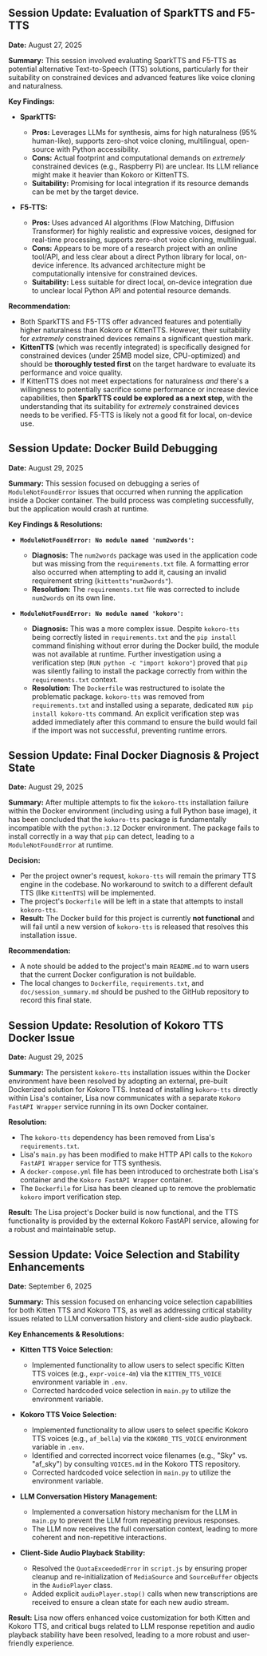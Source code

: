 ## Session Update: Evaluation of SparkTTS and F5-TTS

**Date:** August 27, 2025

**Summary:** This session involved evaluating SparkTTS and F5-TTS as potential alternative Text-to-Speech (TTS) solutions, particularly for their suitability on constrained devices and advanced features like voice cloning and naturalness.

**Key Findings:**

*   **SparkTTS:**
    *   **Pros:** Leverages LLMs for synthesis, aims for high naturalness (95% human-like), supports zero-shot voice cloning, multilingual, open-source with Python accessibility.
    *   **Cons:** Actual footprint and computational demands on *extremely* constrained devices (e.g., Raspberry Pi) are unclear. Its LLM reliance might make it heavier than Kokoro or KittenTTS.
    *   **Suitability:** Promising for local integration if its resource demands can be met by the target device.

*   **F5-TTS:**
    *   **Pros:** Uses advanced AI algorithms (Flow Matching, Diffusion Transformer) for highly realistic and expressive voices, designed for real-time processing, supports zero-shot voice cloning, multilingual.
    *   **Cons:** Appears to be more of a research project with an online tool/API, and less clear about a direct Python library for local, on-device inference. Its advanced architecture might be computationally intensive for constrained devices.
    *   **Suitability:** Less suitable for direct local, on-device integration due to unclear local Python API and potential resource demands.

**Recommendation:**

*   Both SparkTTS and F5-TTS offer advanced features and potentially higher naturalness than Kokoro or KittenTTS. However, their suitability for *extremely* constrained devices remains a significant question mark.
*   **KittenTTS** (which was recently integrated) is specifically designed for constrained devices (under 25MB model size, CPU-optimized) and should be **thoroughly tested first** on the target hardware to evaluate its performance and voice quality.
*   If KittenTTS does not meet expectations for naturalness *and* there's a willingness to potentially sacrifice some performance or increase device capabilities, then **SparkTTS could be explored as a next step**, with the understanding that its suitability for *extremely* constrained devices needs to be verified. F5-TTS is likely not a good fit for local, on-device use.

## Session Update: Docker Build Debugging

**Date:** August 29, 2025

**Summary:** This session focused on debugging a series of `ModuleNotFoundError` issues that occurred when running the application inside a Docker container. The build process was completing successfully, but the application would crash at runtime.

**Key Findings & Resolutions:**

*   **`ModuleNotFoundError: No module named 'num2words'`:**
    *   **Diagnosis:** The `num2words` package was used in the application code but was missing from the `requirements.txt` file. A formatting error also occurred when attempting to add it, causing an invalid requirement string (`kittentts"num2words"`).
    *   **Resolution:** The `requirements.txt` file was corrected to include `num2words` on its own line.

*   **`ModuleNotFoundError: No module named 'kokoro'`:**
    *   **Diagnosis:** This was a more complex issue. Despite `kokoro-tts` being correctly listed in `requirements.txt` and the `pip install` command finishing without error during the Docker build, the module was not available at runtime. Further investigation using a verification step (`RUN python -c "import kokoro"`) proved that `pip` was silently failing to install the package correctly from within the `requirements.txt` context.
    *   **Resolution:** The `Dockerfile` was restructured to isolate the problematic package. `kokoro-tts` was removed from `requirements.txt` and installed using a separate, dedicated `RUN pip install kokoro-tts` command. An explicit verification step was added immediately after this command to ensure the build would fail if the import was not successful, preventing runtime errors.

## Session Update: Final Docker Diagnosis & Project State

**Date:** August 29, 2025

**Summary:** After multiple attempts to fix the `kokoro-tts` installation failure within the Docker environment (including using a full Python base image), it has been concluded that the `kokoro-tts` package is fundamentally incompatible with the `python:3.12` Docker environment. The package fails to install correctly in a way that `pip` can detect, leading to a `ModuleNotFoundError` at runtime.

**Decision:**

*   Per the project owner's request, `kokoro-tts` will remain the primary TTS engine in the codebase. No workaround to switch to a different default TTS (like `KittenTTS`) will be implemented.
*   The project's `Dockerfile` will be left in a state that attempts to install `kokoro-tts`.
*   **Result:** The Docker build for this project is currently **not functional** and will fail until a new version of `kokoro-tts` is released that resolves this installation issue.

**Recommendation:**

*   A note should be added to the project's main `README.md` to warn users that the current Docker configuration is not buildable.
*   The local changes to `Dockerfile`, `requirements.txt`, and `doc/session_summary.md` should be pushed to the GitHub repository to record this final state.

## Session Update: Resolution of Kokoro TTS Docker Issue

**Date:** August 29, 2025

**Summary:** The persistent `kokoro-tts` installation issues within the Docker environment have been resolved by adopting an external, pre-built Dockerized solution for Kokoro TTS. Instead of installing `kokoro-tts` directly within Lisa's container, Lisa now communicates with a separate `Kokoro FastAPI Wrapper` service running in its own Docker container.

**Resolution:**

*   The `kokoro-tts` dependency has been removed from Lisa's `requirements.txt`.
*   Lisa's `main.py` has been modified to make HTTP API calls to the `Kokoro FastAPI Wrapper` service for TTS synthesis.
*   A `docker-compose.yml` file has been introduced to orchestrate both Lisa's container and the `Kokoro FastAPI Wrapper` container.
*   The `Dockerfile` for Lisa has been cleaned up to remove the problematic `kokoro` import verification step.

**Result:** The Lisa project's Docker build is now functional, and the TTS functionality is provided by the external Kokoro FastAPI service, allowing for a robust and maintainable setup.

## Session Update: Voice Selection and Stability Enhancements

**Date:** September 6, 2025

**Summary:** This session focused on enhancing voice selection capabilities for both Kitten TTS and Kokoro TTS, as well as addressing critical stability issues related to LLM conversation history and client-side audio playback.

**Key Enhancements & Resolutions:**

*   **Kitten TTS Voice Selection:**
    *   Implemented functionality to allow users to select specific Kitten TTS voices (e.g., `expr-voice-4m`) via the `KITTEN_TTS_VOICE` environment variable in `.env`.
    *   Corrected hardcoded voice selection in `main.py` to utilize the environment variable.

*   **Kokoro TTS Voice Selection:**
    *   Implemented functionality to allow users to select specific Kokoro TTS voices (e.g., `af_bella`) via the `KOKORO_TTS_VOICE` environment variable in `.env`.
    *   Identified and corrected incorrect voice filenames (e.g., "Sky" vs. "af_sky") by consulting `VOICES.md` in the Kokoro TTS repository.
    *   Corrected hardcoded voice selection in `main.py` to utilize the environment variable.

*   **LLM Conversation History Management:**
    *   Implemented a conversation history mechanism for the LLM in `main.py` to prevent the LLM from repeating previous responses.
    *   The LLM now receives the full conversation context, leading to more coherent and non-repetitive interactions.

*   **Client-Side Audio Playback Stability:**
    *   Resolved the `QuotaExceededError` in `script.js` by ensuring proper cleanup and re-initialization of `MediaSource` and `SourceBuffer` objects in the `AudioPlayer` class.
    *   Added explicit `audioPlayer.stop()` calls when new transcriptions are received to ensure a clean state for each new audio stream.

**Result:** Lisa now offers enhanced voice customization for both Kitten and Kokoro TTS, and critical bugs related to LLM response repetition and audio playback stability have been resolved, leading to a more robust and user-friendly experience.